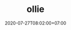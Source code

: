---
title     : ollie
thumbnail : ollie
address   : https://olliebranding.com
sitemap   : false
date      : 2020-07-27T08:02:00+07:00
---